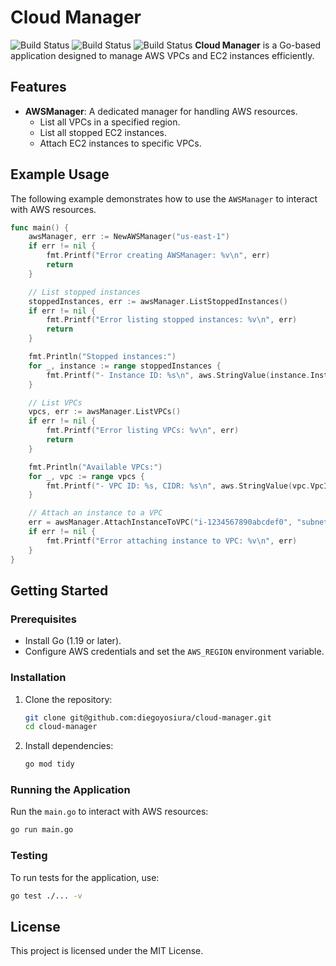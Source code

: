
# Cloud Manager
![Build Status](https://github.com/diegoyosiura/cloud-manager/actions/workflows/go.yml/badge.svg)
![Build Status](https://github.com/diegoyosiura/cloud-manager/actions/workflows/codeql.yml/badge.svg)
![Build Status](https://github.com/diegoyosiura/cloud-manager/actions/workflows/dependency-review.yml/badge.svg)
**Cloud Manager** is a Go-based application designed to manage AWS VPCs and EC2 instances efficiently.

## Features

- **AWSManager**: A dedicated manager for handling AWS resources.
    - List all VPCs in a specified region.
    - List all stopped EC2 instances.
    - Attach EC2 instances to specific VPCs.

## Example Usage

The following example demonstrates how to use the `AWSManager` to interact with AWS resources.

```go
func main() {
    awsManager, err := NewAWSManager("us-east-1")
    if err != nil {
        fmt.Printf("Error creating AWSManager: %v\n", err)
        return
    }

    // List stopped instances
    stoppedInstances, err := awsManager.ListStoppedInstances()
    if err != nil {
        fmt.Printf("Error listing stopped instances: %v\n", err)
        return
    }

    fmt.Println("Stopped instances:")
    for _, instance := range stoppedInstances {
        fmt.Printf("- Instance ID: %s\n", aws.StringValue(instance.InstanceId))
    }

    // List VPCs
    vpcs, err := awsManager.ListVPCs()
    if err != nil {
        fmt.Printf("Error listing VPCs: %v\n", err)
        return
    }

    fmt.Println("Available VPCs:")
    for _, vpc := range vpcs {
        fmt.Printf("- VPC ID: %s, CIDR: %s\n", aws.StringValue(vpc.VpcId), aws.StringValue(vpc.CidrBlock))
    }

    // Attach an instance to a VPC
    err = awsManager.AttachInstanceToVPC("i-1234567890abcdef0", "subnet-12345678")
    if err != nil {
        fmt.Printf("Error attaching instance to VPC: %v\n", err)
    }
}
```

## Getting Started

### Prerequisites

- Install Go (1.19 or later).
- Configure AWS credentials and set the `AWS_REGION` environment variable.

### Installation

1. Clone the repository:
   ```bash
   git clone git@github.com:diegoyosiura/cloud-manager.git
   cd cloud-manager
   ```

2. Install dependencies:
   ```bash
   go mod tidy
   ```

### Running the Application

Run the `main.go` to interact with AWS resources:

```bash
go run main.go
```

### Testing

To run tests for the application, use:

```bash
go test ./... -v
```

## License

This project is licensed under the MIT License.